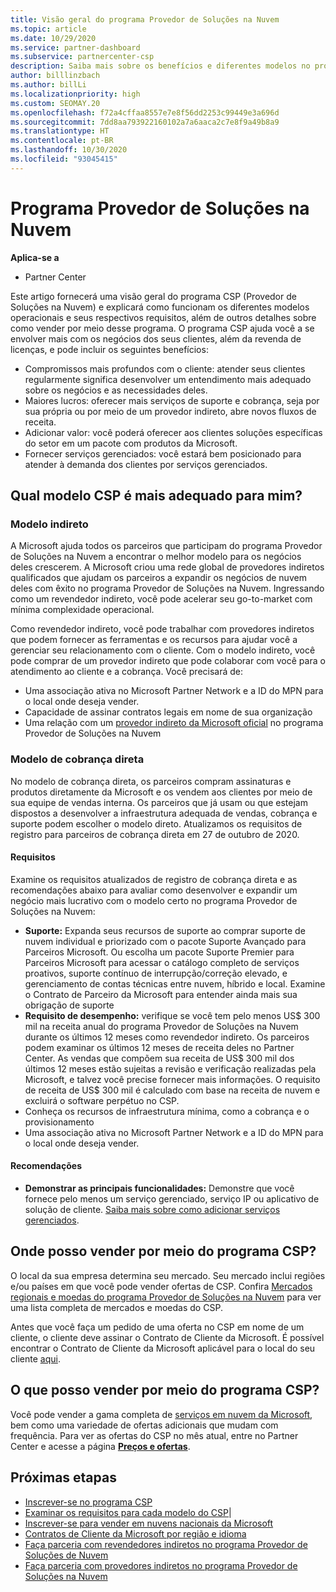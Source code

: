 ```yaml
---
title: Visão geral do programa Provedor de Soluções na Nuvem
ms.topic: article
ms.date: 10/29/2020
ms.service: partner-dashboard
ms.subservice: partnercenter-csp
description: Saiba mais sobre os benefícios e diferentes modelos no programa CSP (Provedor de Soluções na Nuvem) para ajudar sua empresa a crescer com novos clientes e uma nova experiência.
author: billlinzbach
ms.author: billLi
ms.localizationpriority: high
ms.custom: SEOMAY.20
ms.openlocfilehash: f72a4cffaa8557e7e8f56dd2253c99449e3a696d
ms.sourcegitcommit: 7dd8aa793922160102a7a6aaca2c7e8f9a49b8a9
ms.translationtype: HT
ms.contentlocale: pt-BR
ms.lasthandoff: 10/30/2020
ms.locfileid: "93045415"
---
```

# <a name="cloud-solution-provider-program"></a>Programa Provedor de Soluções na Nuvem 

**Aplica-se a**

- Partner Center

Este artigo fornecerá uma visão geral do programa CSP (Provedor de Soluções na Nuvem) e explicará como funcionam os diferentes modelos operacionais e seus respectivos requisitos, além de outros detalhes sobre como vender por meio desse programa.  O programa CSP ajuda você a se envolver mais com os negócios dos seus clientes, além da revenda de licenças, e pode incluir os seguintes benefícios: 

- Compromissos mais profundos com o cliente: atender seus clientes regularmente significa desenvolver um entendimento mais adequado sobre os negócios e as necessidades deles.
- Maiores lucros: oferecer mais serviços de suporte e cobrança, seja por sua própria ou por meio de um provedor indireto, abre novos fluxos de receita.  
- Adicionar valor: você poderá oferecer aos clientes soluções específicas do setor em um pacote com produtos da Microsoft.
- Fornecer serviços gerenciados: você estará bem posicionado para atender à demanda dos clientes por serviços gerenciados. 

## <a name="which-csp-model-is-best-for-me"></a>Qual modelo CSP é mais adequado para mim?

### <a name="indirect-model"></a>Modelo indireto

A Microsoft ajuda todos os parceiros que participam do programa Provedor de Soluções na Nuvem a encontrar o melhor modelo para os negócios deles crescerem. A Microsoft criou uma rede global de provedores indiretos qualificados que ajudam os parceiros a expandir os negócios de nuvem deles com êxito no programa Provedor de Soluções na Nuvem. Ingressando como um revendedor indireto, você pode acelerar seu go-to-market com mínima complexidade operacional. 

Como revendedor indireto, você pode trabalhar com provedores indiretos que podem fornecer as ferramentas e os recursos para ajudar você a gerenciar seu relacionamento com o cliente. Com o modelo indireto, você pode comprar de um provedor indireto que pode colaborar com você para o atendimento ao cliente e a cobrança.
Você precisará de: 

- Uma associação ativa no Microsoft Partner Network e a ID do MPN para o local onde deseja vender.
- Capacidade de assinar contratos legais em nome de sua organização
- Uma relação com um [provedor indireto da Microsoft oficial](https://partnercenter.microsoft.com/partner/find-a-provider) no programa Provedor de Soluções na Nuvem

### <a name="direct-bill-model"></a>Modelo de cobrança direta

No modelo de cobrança direta, os parceiros compram assinaturas e produtos diretamente da Microsoft e os vendem aos clientes por meio de sua equipe de vendas interna. Os parceiros que já usam ou que estejam dispostos a desenvolver a infraestrutura adequada de vendas, cobrança e suporte podem escolher o modelo direto. Atualizamos os requisitos de registro para parceiros de cobrança direta em 27 de outubro de 2020.

#### <a name="requirements"></a>Requisitos

Examine os requisitos atualizados de registro de cobrança direta e as recomendações abaixo para avaliar como desenvolver e expandir um negócio mais lucrativo com o modelo certo no programa Provedor de Soluções na Nuvem:  

- **Suporte:** Expanda seus recursos de suporte ao comprar suporte de nuvem individual e priorizado com o pacote Suporte Avançado para Parceiros Microsoft. Ou escolha um pacote Suporte Premier para Parceiros Microsoft para acessar o catálogo completo de serviços proativos, suporte contínuo de interrupção/correção elevado, e gerenciamento de contas técnicas entre nuvem, híbrido e local. Examine o Contrato de Parceiro da Microsoft para entender ainda mais sua obrigação de suporte
- **Requisito de desempenho:** verifique se você tem pelo menos US$ 300 mil na receita anual do programa Provedor de Soluções na Nuvem durante os últimos 12 meses como revendedor indireto. Os parceiros podem examinar os últimos 12 meses de receita deles no Partner Center. As vendas que compõem sua receita de US$ 300 mil dos últimos 12 meses estão sujeitas a revisão e verificação realizadas pela Microsoft, e talvez você precise fornecer mais informações. O requisito de receita de US$ 300 mil é calculado com base na receita de nuvem e excluirá o software perpétuo no CSP.
- Conheça os recursos de infraestrutura mínima, como a cobrança e o provisionamento
- Uma associação ativa no Microsoft Partner Network e a ID do MPN para o local onde deseja vender.

#### <a name="recommendations"></a>Recomendações

- **Demonstrar as principais funcionalidades:** Demonstre que você fornece pelo menos um serviço gerenciado, serviço IP ou aplicativo de solução de cliente. [Saiba mais sobre como adicionar serviços gerenciados](https://partner.microsoft.com/solutions/managed-services). 

## <a name="where-can-i-sell-through-the-csp-program"></a>Onde posso vender por meio do programa CSP?

O local da sua empresa determina seu mercado. Seu mercado inclui regiões e/ou países em que você pode vender ofertas de CSP. Confira [Mercados regionais e moedas do programa Provedor de Soluções na Nuvem](regional-authorization-overview.md) para ver uma lista completa de mercados e moedas do CSP.

Antes que você faça um pedido de uma oferta no CSP em nome de um cliente, o cliente deve assinar o Contrato de Cliente da Microsoft. É possível encontrar o Contrato de Cliente da Microsoft aplicável para o local do seu cliente [aqui](agreements.md).  

## <a name="what-can-i-sell-through-the-csp-program"></a>O que posso vender por meio do programa CSP?

Você pode vender a gama completa de [serviços em nuvem da Microsoft](https://partner.microsoft.com/cloud-solution-provider/products-and-services), bem como uma variedade de ofertas adicionais que mudam com frequência. Para ver as ofertas do CSP no mês atual, entre no Partner Center e acesse a página [**Preços e ofertas**](https://partnercenter.microsoft.com/pcv/sales).

## <a name="next-steps"></a>Próximas etapas

- [Inscrever-se no programa CSP](enrolling-in-the-csp-program.md)
- [Examinar os requisitos para cada modelo do CSP](https://partnercenter.microsoft.com/partner/cloud-solution-provider)|
- [Inscrever-se para vender em nuvens nacionais da Microsoft](csp-national-clouds-overview.md)
- [Contratos de Cliente da Microsoft por região e idioma](agreements.md)
- [Faça parceria com revendedores indiretos no programa Provedor de Soluções de Nuvem](indirect-provider-tasks-in-partner-center.md)
- [Faça parceria com provedores indiretos no programa Provedor de Soluções na Nuvem](indirect-reseller-tasks-in-partner-center.md)
